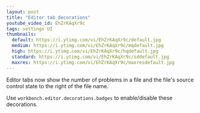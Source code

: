 ```yaml
---
layout: post
title: "Editor tab decorations"
youtube_video_id: EhZrKAqXr9c
tags: settings UI
thumbnails:
  default: https://i.ytimg.com/vi/EhZrKAqXr9c/default.jpg
  medium: https://i.ytimg.com/vi/EhZrKAqXr9c/mqdefault.jpg
  high: https://i.ytimg.com/vi/EhZrKAqXr9c/hqdefault.jpg
  standard: https://i.ytimg.com/vi/EhZrKAqXr9c/sddefault.jpg
  maxres: https://i.ytimg.com/vi/EhZrKAqXr9c/maxresdefault.jpg
---
```


Editor tabs now show the number of problems in a file and the file's source control state to the right of the file name.

Use `workbench.editor.decorations.badges` to enable/disable these decorations.
